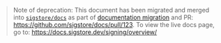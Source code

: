 > Note of deprecation: This document has been migrated and merged into [`sigstore/docs`](https://github.com/sigstore/docs/blob/main/content/en/signing/overview.md) as part of [documentation migration](https://github.com/sigstore/cosign/issues/822) and PR: https://github.com/sigstore/docs/pull/123. To view the live docs page, go to: https://docs.sigstore.dev/signing/overview/
